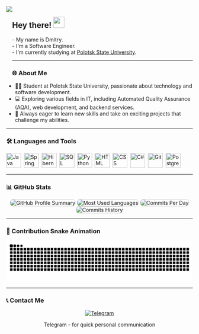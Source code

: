 <img align="left" height="200" src="https://i.gifer.com/9s96.gif" />

<h2 align="left">Hey there! <img src="https://raw.githubusercontent.com/MartinHeinz/MartinHeinz/master/wave.gif" width="30px" height="30px" /></h2>

<p align="left">
  - My name is Dmitry. <br>
  - I'm a Software Engineer. <br>
  - I'm currently studying at <a href="https://psu.by/en/" target="_blank">Polotsk State University</a>.
</p>

---

### 🌐 About Me
- 👨‍🎓 Student at Polotsk State University, passionate about technology and software development.
- 💻 Exploring various fields in IT, including Automated Quality Assurance (AQA), web development, and backend services.
- 🚀 Always eager to learn new skills and take on exciting projects that challenge my abilities.

---

### 🛠️ Languages and Tools
<p align="left">
  <img src="https://cdn.jsdelivr.net/gh/devicons/devicon/icons/java/java-original.svg" title="Java" width="40" height="40" style="animation: rotate 2s infinite linear;"/>&nbsp;
  <img src="https://cdn.jsdelivr.net/gh/devicons/devicon/icons/spring/spring-original.svg" title="Spring" width="40" height="40" style="animation: bounce 1s infinite alternate;"/>&nbsp;
  <img src="https://cdn.jsdelivr.net/gh/devicons/devicon/icons/hibernate/hibernate-plain.svg" title="Hibernate" width="40" height="40" style="animation: pulse 1.5s infinite alternate;"/>&nbsp;
  <img src="https://cdn.jsdelivr.net/gh/devicons/devicon/icons/mysql/mysql-original.svg" title="SQL" width="40" height="40" style="animation: shake 0.5s infinite;"/>&nbsp;
  <img src="https://cdn.jsdelivr.net/gh/devicons/devicon/icons/python/python-original.svg" title="Python" width="40" height="40" style="animation: swing 2s infinite alternate;"/>&nbsp;
  <img src="https://cdn.jsdelivr.net/gh/devicons/devicon/icons/html5/html5-original.svg" title="HTML" width="40" height="40" style="animation: shake 1s infinite;"/>&nbsp;
  <img src="https://cdn.jsdelivr.net/gh/devicons/devicon/icons/css3/css3-original.svg" title="CSS" width="40" height="40" style="animation: bounce 1s infinite alternate;"/>&nbsp;
  <img src="https://cdn.jsdelivr.net/gh/devicons/devicon/icons/csharp/csharp-original.svg" title="C#" width="40" height="40" style="animation: pulse 1.5s infinite alternate;"/>&nbsp;
  <img src="https://cdn.jsdelivr.net/gh/devicons/devicon/icons/git/git-plain.svg" title="Git" width="40" height="40" style="animation: rotate 2s infinite linear;"/>&nbsp;
  <img src="https://cdn.jsdelivr.net/gh/devicons/devicon/icons/postgresql/postgresql-original.svg" title="PostgreSQL" width="40" height="40" style="animation: swing 2s infinite alternate;"/>&nbsp;
</p>

---

### 📊 GitHub Stats
<p align="center">
  <img src="https://github-profile-summary-cards.vercel.app/api/cards/profile-details?username=DmitryAntipin151002&theme=default" alt="GitHub Profile Summary" width="800" height="250" style="border: 1px solid #ccc; border-radius: 8px; object-fit: cover; animation: fadeIn 1.5s;"/>
  <img src="https://github-profile-summary-cards.vercel.app/api/cards/most-commit-language?username=DmitryAntipin151002&theme=default" alt="Most Used Languages" width="400" height="250" style="border: 1px solid #ccc; border-radius: 8px; object-fit: cover; animation: fadeIn 1.5s;"/>
  <img src="https://github-profile-summary-cards.vercel.app/api/cards/productive-time?username=DmitryAntipin151002&theme=default" alt="Commits Per Day" width="400" height="250" style="border: 1px solid #ccc; border-radius: 8px; object-fit: cover; animation: fadeIn 1.5s;"/>
  <img src="https://github-profile-summary-cards.vercel.app/api/cards/stats?username=DmitryAntipin151002&theme=default" alt="Commits History" width="400" height="250" style="border: 1px solid #ccc; border-radius: 8px; object-fit: cover; animation: fadeIn 1.5s;"/>
</p>

---

### 🐍 Contribution Snake Animation
<picture>
  <source media="(prefers-color-scheme: dark)" srcset="https://raw.githubusercontent.com/DmitryAntipin151002/DmitryAntipin151002/outputs/github-contribution-grid-snake-dark.svg">
  <source media="(prefers-color-scheme: light)" srcset="https://raw.githubusercontent.com/DmitryAntipin151002/DmitryAntipin151002/outputs/github-contribution-grid-snake.svg">
  <img alt="github contribution grid snake animation" src="https://raw.githubusercontent.com/DmitryAntipin151002/DmitryAntipin151002/outputs/github-contribution-grid-snake.svg">
</picture>

---

### 📞 Contact Me
<div align="center">
    <a href="https://t.me/Ray_Gek" target="_blank">
        <img src="https://img.shields.io/badge/Telegram-blue?style=for-the-badge&logo=telegram&logoColor=white" alt="Telegram"/>
    </a>
    <p>Telegram - for quick personal communication</p>
</div>


